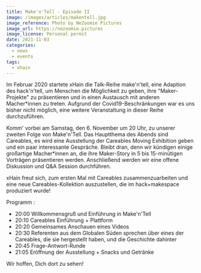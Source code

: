 ```yaml
---
title: Make'n'Tell - Episode II
image: /images/articles/makentell.jpg
image_reference: Photo by NeZoomie Pictures
image_url: https://nezoomie.pictures
image_license: Personal permit
date: 2021-11-03
categories:
  - news
  - events
tags:
  - xhain
---
```

Im Februar 2020 startete xHain die Talk-Reihe make'n'tell, eine Adaption des hack'n'tell, um Menschen die Möglichkeit zu geben, ihre "Maker-Projekte" zu präsentieren und in einen Austausch mit anderen Macher*innen zu treten. Aufgrund der Covid19-Beschränkungen war es uns bisher nicht möglich, eine weitere Veranstaltung in dieser Reihe durchzuführen.

Komm' vorbei am Samstag, den 6. November um 20 Uhr, zu unserer zweiten Folge von Make'n'Tell. Das Hauptthema des Abends sind Careables, es wird eine Ausstellung der Careables Moving Exhibition geben und ein paar interessante Gespräche. Bleibt dran, denn wir kündigen einige großartige Macher*innen an, die ihre Maker-Story in 5 bis 15-minütigen Vorträgen präsentieren werden. Anschließend werden wir eine offene Diskussion und Q&A Session durchführen.

xHain freut sich, zum ersten Mal mit Careables zusammenzuarbeiten und eine neue Careables-Kollektion auszustellen, die im hack+makespace produziert wurde!


Programm :

- 20:00 Willkommensgruß und Einführung in Make'n'Tell
- 20:10 Careables Einführung + Plattform
- 20:20 Gemeinsames Anschauen eines Videos
- 20:30 Referenten aus dem Globalen Süden sprechen über eines der Careables, die sie hergestellt haben, und die Geschichte dahinter
- 20:45 Frage-Antwort-Runde
- 21:05 Eröffnung der Ausstellung + Snacks und Getränke

Wir hoffen, Dich dort zu sehen!
